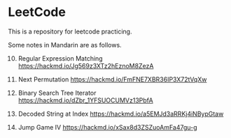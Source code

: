 # LeetCode

This is a repository for leetcode practicing.

Some notes in Mandarin are as follows.

10. Regular Expression Matching
https://hackmd.io/Jg569z3XTz2hEznoM8ZezA

31. Next Permutation
https://hackmd.io/FmFNE7XBR36IP3X72tVqXw

173. Binary Search Tree Iterator
https://hackmd.io/dZbr_1YFSUOCUMVz13PbfA

880. Decoded String at Index
https://hackmd.io/a5EMJd3aRRKj4iNBypGtaw

1345. Jump Game IV
https://hackmd.io/xSax8d3ZSZuoAmFa47gu-g